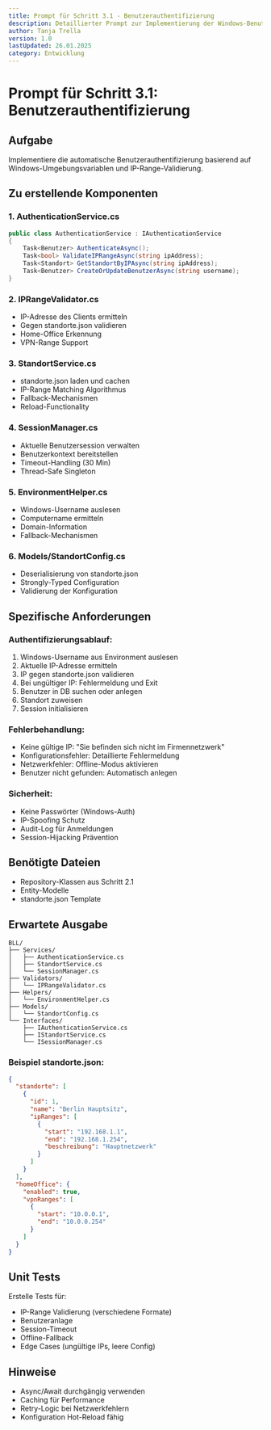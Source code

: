 ```yaml
---
title: Prompt für Schritt 3.1 - Benutzerauthentifizierung
description: Detaillierter Prompt zur Implementierung der Windows-Benutzer-Erkennung
author: Tanja Trella
version: 1.0
lastUpdated: 26.01.2025
category: Entwicklung
---
```


# Prompt für Schritt 3.1: Benutzerauthentifizierung

## Aufgabe
Implementiere die automatische Benutzerauthentifizierung basierend auf Windows-Umgebungsvariablen und IP-Range-Validierung.

## Zu erstellende Komponenten

### 1. AuthenticationService.cs
```csharp
public class AuthenticationService : IAuthenticationService
{
    Task<Benutzer> AuthenticateAsync();
    Task<bool> ValidateIPRangeAsync(string ipAddress);
    Task<Standort> GetStandortByIPAsync(string ipAddress);
    Task<Benutzer> CreateOrUpdateBenutzerAsync(string username);
}
```

### 2. IPRangeValidator.cs
- IP-Adresse des Clients ermitteln
- Gegen standorte.json validieren
- Home-Office Erkennung
- VPN-Range Support

### 3. StandortService.cs
- standorte.json laden und cachen
- IP-Range Matching Algorithmus
- Fallback-Mechanismen
- Reload-Functionality

### 4. SessionManager.cs
- Aktuelle Benutzersession verwalten
- Benutzerkontext bereitstellen
- Timeout-Handling (30 Min)
- Thread-Safe Singleton

### 5. EnvironmentHelper.cs
- Windows-Username auslesen
- Computername ermitteln
- Domain-Information
- Fallback-Mechanismen

### 6. Models/StandortConfig.cs
- Deserialisierung von standorte.json
- Strongly-Typed Configuration
- Validierung der Konfiguration

## Spezifische Anforderungen

### Authentifizierungsablauf:
1. Windows-Username aus Environment auslesen
2. Aktuelle IP-Adresse ermitteln
3. IP gegen standorte.json validieren
4. Bei ungültiger IP: Fehlermeldung und Exit
5. Benutzer in DB suchen oder anlegen
6. Standort zuweisen
7. Session initialisieren

### Fehlerbehandlung:
- Keine gültige IP: "Sie befinden sich nicht im Firmennetzwerk"
- Konfigurationsfehler: Detaillierte Fehlermeldung
- Netzwerkfehler: Offline-Modus aktivieren
- Benutzer nicht gefunden: Automatisch anlegen

### Sicherheit:
- Keine Passwörter (Windows-Auth)
- IP-Spoofing Schutz
- Audit-Log für Anmeldungen
- Session-Hijacking Prävention

## Benötigte Dateien
- Repository-Klassen aus Schritt 2.1
- Entity-Modelle
- standorte.json Template

## Erwartete Ausgabe
```
BLL/
├── Services/
│   ├── AuthenticationService.cs
│   ├── StandortService.cs
│   └── SessionManager.cs
├── Validators/
│   └── IPRangeValidator.cs
├── Helpers/
│   └── EnvironmentHelper.cs
├── Models/
│   └── StandortConfig.cs
└── Interfaces/
    ├── IAuthenticationService.cs
    ├── IStandortService.cs
    └── ISessionManager.cs
```

### Beispiel standorte.json:
```json
{
  "standorte": [
    {
      "id": 1,
      "name": "Berlin Hauptsitz",
      "ipRanges": [
        {
          "start": "192.168.1.1",
          "end": "192.168.1.254",
          "beschreibung": "Hauptnetzwerk"
        }
      ]
    }
  ],
  "homeOffice": {
    "enabled": true,
    "vpnRanges": [
      {
        "start": "10.0.0.1",
        "end": "10.0.0.254"
      }
    ]
  }
}
```

## Unit Tests
Erstelle Tests für:
- IP-Range Validierung (verschiedene Formate)
- Benutzeranlage
- Session-Timeout
- Offline-Fallback
- Edge Cases (ungültige IPs, leere Config)

## Hinweise
- Async/Await durchgängig verwenden
- Caching für Performance
- Retry-Logic bei Netzwerkfehlern
- Konfiguration Hot-Reload fähig